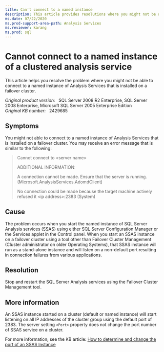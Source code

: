 ```yaml
---
title: Can't connect to a named instance
description: This article provides resolutions where you might not be able to connect to a named instance of Analysis Services that is installed on a failover cluster.
ms.date: 07/22/2020
ms.prod-support-area-path: Analysis Services
ms.reviewer: karang
ms.prod: sql
---
```

# Cannot connect to a named instance of a clustered analysis service

This article helps you resolve the problem where you might not be able to connect to a named instance of Analysis Services that is installed on a failover cluster.

_Original product version:_ &nbsp; SQL Server 2008 R2 Enterprise, SQL Server 2008 Enterprise, Microsoft SQL Server 2005 Enterprise Edition  
_Original KB number:_ &nbsp; 2429685

## Symptoms

You might not able to connect to a named instance of Analysis Services that is installed on a failover cluster. You may receive an error message that is similar to the following:

> Cannot connect to \<server name>  
>
> ADDITIONAL INFORMATION:
>
> A connection cannot be made. Ensure that the server is running. (Microsoft.AnalysisServices.AdomdClient)
>
> No connection could be made because the target machine actively refused it \<ip address>:2383 (System)

## Cause

The problem occurs when you start the named instance of SQL Server Analysis services (SSAS) using either SQL Server Configuration Manager or the Services applet in the Control panel.
When you start an SSAS instance on a failover cluster using a tool other than Failover Cluster Management (Cluster administrator on older Operating Systems), that SSAS instance will run as a stand-alone instance and will listen on a non-default port resulting in connection failures from various applications.

## Resolution

Stop and restart the SQL Server Analysis services using the Failover Cluster Management tool.

## More information

An SSAS instance started on a cluster (default or named instance) will start listening on all IP addresses of the cluster group using the default port of 2383. The server setting `<Port>` property does not change the port number of SSAS service on a cluster.

For more information, see the KB article: [How to determine and change the port of an SSAS Instance](https://support.microsoft.com/help/2466860)

